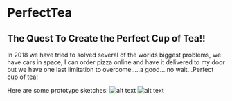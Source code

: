 # PerfectTea

## The Quest To Create the Perfect Cup of Tea!!

In 2018 we have tried to solved several of the worlds biggest problems, we have cars in space, I can order pizza online and have it delivered to my door but we have one last limitation to overcome.....a good....no wait...Perfect cup of tea!

Here are some prototype sketches:
![alt text](https://i.imgur.com/EE7dLig.jpg)
![alt text](https://i.imgur.com/CwR4onM.jpg)
